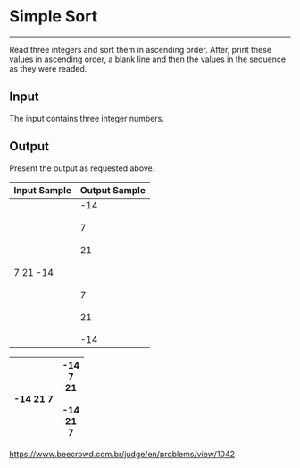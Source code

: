 # Simple Sort

---

Read three integers and sort them in ascending order. After, print these values in ascending order, a blank line and then the values in the sequence as they were readed.

## Input

The input contains three integer numbers.

## Output

Present the output as requested above.

| Input Sample | Output Sample                                                |
| ------------ | ------------------------------------------------------------ |
| 7 21 -14     | -14<br><br>7<br><br>21<br><br><br><br>7<br><br>21<br><br>-14 |

| -14 21 7 | -14  <br>7  <br>21  <br>  <br>-14  <br>21  <br>7 |
| -------- | ------------------------------------------------ |

https://www.beecrowd.com.br/judge/en/problems/view/1042
